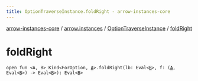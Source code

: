 ```yaml
---
title: OptionTraverseInstance.foldRight - arrow-instances-core
---
```


[arrow-instances-core](../../index.html) / [arrow.instances](../index.html) / [OptionTraverseInstance](index.html) / [foldRight](./fold-right.html)

# foldRight

`open fun <A, B> Kind<ForOption, `[`A`](fold-right.html#A)`>.foldRight(lb: Eval<`[`B`](fold-right.html#B)`>, f: (`[`A`](fold-right.html#A)`, Eval<`[`B`](fold-right.html#B)`>) -> Eval<`[`B`](fold-right.html#B)`>): Eval<`[`B`](fold-right.html#B)`>`